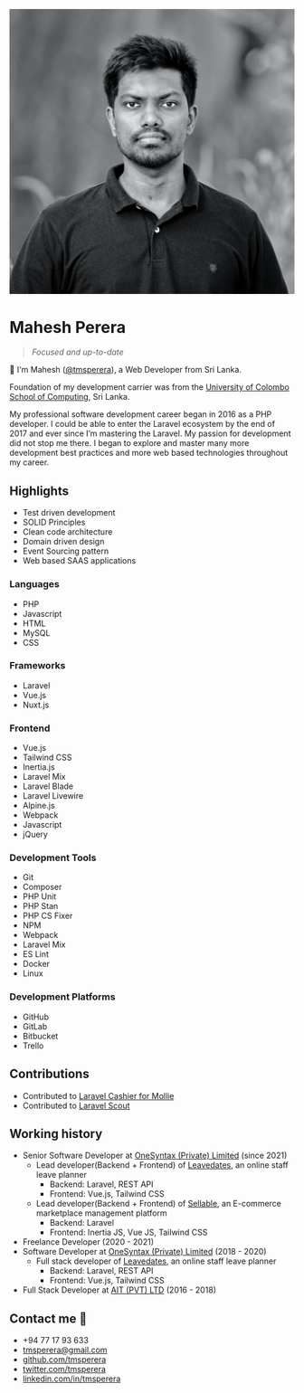![Me](/docs/assets/images/me.jpeg)

# Mahesh Perera
> _Focused and up-to-date_

👋 I'm Mahesh ([@tmsperera](https://twitter.com/tmsperera/)), a Web Developer from Sri Lanka. 

Foundation of my development carrier was from the [University of Colombo School of Computing](https://ucsc.cmb.ac.lk/), Sri Lanka.

My professional software development career began in 2016 as a PHP developer. I could be able to enter the Laravel ecosystem by the end of 2017 and ever since I’m mastering the Laravel. My passion for development did not stop me there. I began to explore and master many more development best practices and more web based technologies throughout my career.

## Highlights
- Test driven development
- SOLID Principles
- Clean code architecture
- Domain driven design 
- Event Sourcing pattern
- Web based SAAS applications

### Languages
- PHP
- Javascript
- HTML
- MySQL
- CSS

### Frameworks
- Laravel
- Vue.js
- Nuxt.js

### Frontend
- Vue.js
- Tailwind CSS
- Inertia.js
- Laravel Mix
- Laravel Blade
- Laravel Livewire
- Alpine.js
- Webpack
- Javascript
- jQuery

### Development Tools
- Git
- Composer
- PHP Unit
- PHP Stan
- PHP CS Fixer
- NPM
- Webpack
- Laravel Mix
- ES Lint
- Docker
- Linux

### Development Platforms
- GitHub
- GitLab
- Bitbucket
- Trello

## Contributions
- Contributed to [Laravel Cashier for Mollie](https://github.com/mollie/laravel-cashier-mollie/)
- Contributed to [Laravel Scout](https://github.com/laravel/scout/)

## Working history
- Senior Software Developer at [OneSyntax (Private) Limited](https://www.onesyntax.com/) (since 2021)
  - Lead developer(Backend + Frontend) of [Leavedates](https://www.leavedates.com/), an online staff leave planner
    - Backend: Laravel, REST API
    - Frontend: Vue.js, Tailwind CSS
  - Lead developer(Backend + Frontend) of [Sellable](https://sellable.app/), an E-commerce marketplace management platform
    - Backend: Laravel
    - Frontend: Inertia JS, Vue JS, Tailwind CSS
- Freelance Developer (2020 - 2021)
- Software Developer at [OneSyntax (Private) Limited](https://www.onesyntax.com/) (2018 - 2020)
  - Full stack developer of [Leavedates](https://www.leavedates.com/), an online staff leave planner
    - Backend: Laravel, REST API
    - Frontend: Vue.js, Tailwind CSS
- Full Stack Developer at [AIT (PVT) LTD](https://www.facebook.com/aitlab.lk/) (2016 - 2018)

## Contact me 🤙
- +94 77 17 93 633
- tmsperera@gmail.com
- [github.com/tmsperera](https://github.com/tmsperera/)
- [twitter.com/tmsperera](https://twitter.com/tmsperera/)
- [linkedin.com/in/tmsperera](https://www.linkedin.com/in/tmsperera/)
